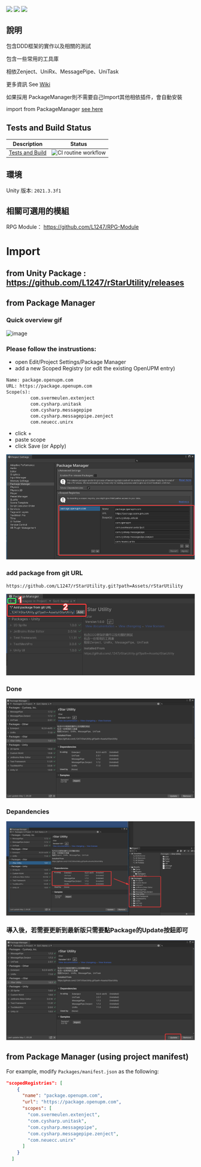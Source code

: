 [![](https://img.shields.io/github/v/release/L1247/rStarUtility)](https://github.com/L1247/rStarUtility/releases)
[![](https://img.shields.io/github/release-date/L1247/rStarUtility)](https://github.com/L1247/rStarUtility/releases)
![](https://img.shields.io/badge/unity-2020.1%20or%20later-green.svg)

## 說明

包含DDD框架的實作以及相關的測試

包含一些常用的工具庫

相依Zenject、UniRx、MessagePipe、UniTask

更多資訊 See [Wiki](https://github.com/L1247/rStarUtility/wiki)

如果採用 PackageManager則不需要自己Import其他相依插件，會自動安裝

import from PackageManager [see here](https://github.com/L1247/rStarUtility#from-package-manager)

## Tests and Build Status

| Description             | Status |
|-------------------------|--------|
| [Tests and Build](https://github.com/marketplace/actions/unity-test-runner) | ![CI routine workflow](https://github.com/L1247/rStarUtility/actions/workflows/ci-routine-check.yml/badge.svg) |

## 環境

Unity 版本: `2021.3.3f1`

## 相關可選用的模組
RPG Module： https://github.com/L1247/RPG-Module


# Import

## from Unity Package : https://github.com/L1247/rStarUtility/releases

## from Package Manager

### Quick overview gif
![image](https://github.com/L1247/rStarUtility/blob/master/ScreenShots/rStarUtility.gif?raw=true)

### Please follow the instrustions:
* open Edit/Project Settings/Package Manager
* add a new Scoped Registry (or edit the existing OpenUPM entry)
```
Name: package.openupm.com
URL: https://package.openupm.com
Scope(s): 
         com.svermeulen.extenject
         com.cysharp.unitask
         com.cysharp.messagepipe
         com.cysharp.messagepipe.zenject
         com.neuecc.unirx
```
* click +
* paste scope
* click Save (or Apply)

![](https://github.com/L1247/rStarUtility/blob/master/ScreenShots/Unity_Package.Openupm.png?raw=true)

### add package from git URL
```
https://github.com/L1247/rStarUtility.git?path=Assets/rStarUtility
```

![](https://github.com/L1247/rStarUtility/blob/master/ScreenShots/Unity_AddPackageFromGitURL_New.png?raw=true)

### Done
![](https://github.com/L1247/rStarUtility/blob/master/ScreenShots/Unity_Overview.png?raw=true)

### Depandencies
![](https://github.com/L1247/rStarUtility/blob/master/ScreenShots/Unity_Depandencies.png?raw=true)

### 導入後，若需要更新到最新版只需要點Package的Update按鈕即可
![](https://github.com/L1247/rStarUtility/blob/master/ScreenShots/Unity_UpdateToNewVersion.png?raw=true)

## from Package Manager (using project manifest)

For example, modify `Packages/manifest.json` as the following:

```json
"scopedRegistries": [
    {
      "name": "package.openupm.com",
      "url": "https://package.openupm.com",
      "scopes": [
        "com.svermeulen.extenject",
        "com.cysharp.unitask",
        "com.cysharp.messagepipe",
        "com.cysharp.messagepipe.zenject",
        "com.neuecc.unirx"
      ]
    }
  ]
```
